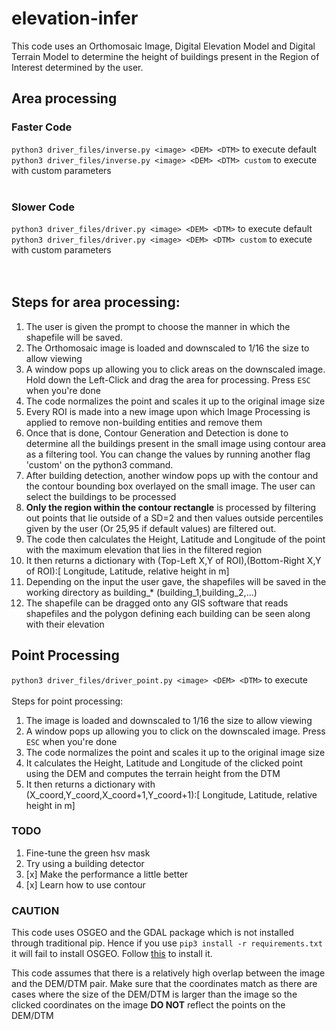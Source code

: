 # elevation-infer

This code uses an Orthomosaic Image, Digital Elevation Model and Digital Terrain Model to determine the height of buildings present in the Region of Interest determined by the user.

## Area processing

### Faster Code
`python3 driver_files/inverse.py <image> <DEM> <DTM>` to execute default<br>
`python3 driver_files/inverse.py <image> <DEM> <DTM> custom` to execute with custom parameters<br>
<br>

### Slower Code
`python3 driver_files/driver.py <image> <DEM> <DTM>` to execute default<br>
`python3 driver_files/driver.py <image> <DEM> <DTM> custom` to execute with custom parameters<br>
<br>
<br>
## Steps for area processing:
  1.  The user is given the prompt to choose the manner in which the shapefile will be saved.
  2.  The Orthomosaic image is loaded and downscaled to 1/16 the size to allow viewing
  3.  A window pops up allowing you to click areas on the downscaled image. Hold down the Left-Click and drag the area for processing. Press `ESC` when you're done
  4.  The code normalizes the point and scales it up to the original image size
  5.  Every ROI is made into a new image upon which Image Processing is applied to remove non-building entities and remove them
  6.  Once that is done, Contour Generation and Detection is done to determine all the buildings present in the small image using contour area as a filtering tool. You can change the values by running another flag 'custom' on the python3 command.
  7.  After building detection, another window pops up with the contour and the contour bounding box overlayed on the small image. The user can select the buildings to be processed
  8.  **Only the region within the contour rectangle** is processed by filtering out points that lie outside of a SD=2 and then values outside percentiles given by the user (Or 25,95 if default values) are filtered out.
  9.  The code then calculates the Height, Latitude and Longitude of the point with the maximum elevation that lies in the filtered region
  10.  It then returns a dictionary with (Top-Left X,Y of ROI),(Bottom-Right X,Y of ROI):\[ Longitude, Latitude, relative height in m\]
  11.  Depending on the input the user gave, the shapefiles will be saved in the working directory as building_* (building_1,building_2,...)
  12.  The shapefile can be dragged onto any GIS software that reads shapefiles and the polygon defining each building can be seen along with their elevation 

## Point Processing
`python3 driver_files/driver_point.py <image> <DEM> <DTM>` to execute <br>
<br>
Steps for point processing:
  1.  The image is loaded and downscaled to 1/16 the size to allow viewing
  2.  A window pops up allowing you to click on the downscaled image. Press `ESC` when you're done
  3.  The code normalizes the point and scales it up to the original image size
  4.  It calculates the Height, Latitude and Longitude of the clicked point using the DEM and computes the terrain height from the DTM
  5.  It then returns a dictionary with (X_coord,Y_coord,X_coord+1,Y_coord+1):\[ Longitude, Latitude, relative height in m\]

### TODO
1. Fine-tune the green hsv mask
2. Try using a building detector
3. [x] Make the performance a little better
4. [x] Learn how to use contour

### CAUTION

This code uses OSGEO and the GDAL package which is not installed through traditional pip. Hence if you use `pip3 install -r requirements.txt` it will fail to install OSGEO. Follow [this](https://mothergeo-py.readthedocs.io/en/latest/development/how-to/gdal-ubuntu-pkg.html) to install it.

This code assumes that there is a relatively high overlap between the image and the DEM/DTM pair. Make sure that the coordinates match as there are cases where the size of the DEM/DTM is larger than the image so the clicked coordinates on the image **DO NOT** reflect the points on the DEM/DTM
